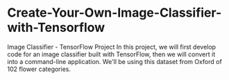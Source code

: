 # Create-Your-Own-Image-Classifier-with-Tensorflow
Image Classifier - TensorFlow Project In this project, we will first develop code for an image classifier built with TensorFlow, then we will convert it into a command-line application.  We'll be using this dataset from Oxford of 102 flower categories. 
